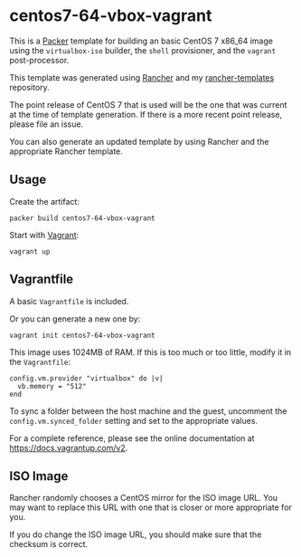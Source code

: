 # centos7-64-vbox-vagrant
This is a [Packer](https://packer.io) template for building an basic CentOS 7 x86_64 image using the `virtualbox-iso` builder, the `shell` provisioner, and the `vagrant` post-processor.

This template was generated using [Rancher](https://github.com/mohae/rancher) and my [rancher-templates](https://github.com/mohae/rancher-templates) repository.

The point release of CentOS 7 that is used will be the one that was current at the time of template generation. If there is a more recent point release, please file an issue. 

You can also generate an updated template by using Rancher and the appropriate Rancher template.

## Usage
Create the artifact:

    packer build centos7-64-vbox-vagrant

Start with [Vagrant](https://vagrantup.com):

    vagrant up

## Vagrantfile
A basic `Vagrantfile` is included. 

Or you can generate a new one by:
 
    vagrant init centos7-64-vbox-vagrant

This image uses 1024MB of RAM. If this is too much or too little, modify it in the `Vagrantfile`:

    config.vm.provider "virtualbox" do |v|
      vb.memory = "512"
    end  

To sync a folder between the host machine and the guest, uncomment the `config.vm.synced_folder` setting and set to the appropriate values.

For a complete reference, please see the online documentation at https://docs.vagrantup.com/v2.

## ISO Image
Rancher randomly chooses a CentOS mirror for the ISO image URL. You may want to replace this URL with one that is closer or more appropriate for you.

If you do change the ISO image URL, you should make sure that the checksum is correct.
